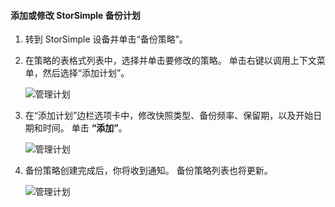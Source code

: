 
<!--author=alkohli last changed: 01/02/17-->

<a id="to-add-or-modify-a-storsimple-backup-schedule" class="xliff"></a>

#### 添加或修改 StorSimple 备份计划

1. 转到 StorSimple 设备并单击“备份策略”。

2. 在策略的表格式列表中，选择并单击要修改的策略。 单击右键以调用上下文菜单，然后选择“添加计划”。

    ![管理计划](./media/storsimple-8000-add-modify-backup-schedule-u2/addschedule1.png)

3. 在“添加计划”边栏选项卡中，修改快照类型、备份频率、保留期，以及开始日期和时间。 单击 **“添加”**。

    ![管理计划](./media/storsimple-8000-add-modify-backup-schedule-u2/addschedule5.png)

4. 备份策略创建完成后，你将收到通知。 备份策略列表也将更新。

    ![管理计划](./media/storsimple-8000-add-modify-backup-schedule-u2/addschedule4.png)

